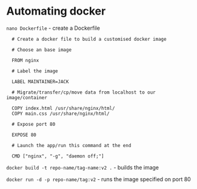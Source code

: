 # Automating docker

`nano Dockerfile` - create a Dockerfile

```
  # Create a docker file to build a customised docker image

  # Choose an base image

  FROM nginx

  # Label the image

  LABEL MAINTAINER=JACK

  # Migrate/transfer/cp/move data from localhost to our image/container

  COPY index.html /usr/share/nginx/html/
  COPY main.css /usr/share/nginx/html/

  # Expose port 80

  EXPOSE 80

  # Launch the app/run this command at the end

  CMD ["nginx", "-g", "daemon off;"]

```

`docker build -t repo-name/tag-name:v2 .` - builds the image

`docker run -d -p repo-name/tag:v2` - runs the image specified on port 80
